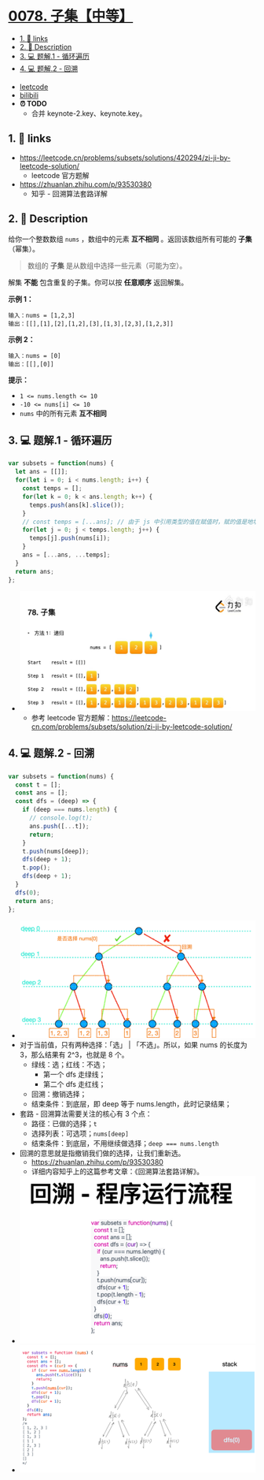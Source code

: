 # [0078. 子集【中等】](https://github.com/Tdahuyou/leetcode/tree/main/0078.%20%E5%AD%90%E9%9B%86%E3%80%90%E4%B8%AD%E7%AD%89%E3%80%91)

<!-- region:toc -->
- [1. 🔗 links](#1--links)
- [2. 📝 Description](#2--description)
- [3. 💻 题解.1 - 循环遍历](#3--题解1---循环遍历)
- [4. 💻 题解.2 - 回溯](#4--题解2---回溯)
<!-- endregion:toc -->
- [leetcode](https://leetcode.cn/problems/subsets/)
- [bilibili](https://www.bilibili.com/video/BV1DivNejEb1/)
- **⏰ TODO**
  - 合并 keynote-2.key、keynote.key。

## 1. 🔗 links

- https://leetcode.cn/problems/subsets/solutions/420294/zi-ji-by-leetcode-solution/
  - leetcode 官方题解
- https://zhuanlan.zhihu.com/p/93530380
  - 知乎 - 回溯算法套路详解

## 2. 📝 Description

给你一个整数数组 `nums` ，数组中的元素 **互不相同** 。返回该数组所有可能的 **子集** （幂集）。

> 数组的 **子集** 是从数组中选择一些元素（可能为空）。

解集 **不能** 包含重复的子集。你可以按 **任意顺序** 返回解集。

**示例 1：**
```
输入：nums = [1,2,3]
输出：[[],[1],[2],[1,2],[3],[1,3],[2,3],[1,2,3]]
```
**示例 2：**
```
输入：nums = [0]
输出：[[],[0]]
```
**提示：**

- `1 <= nums.length <= 10`
- `-10 <= nums[i] <= 10`
- `nums` 中的所有元素 **互不相同**

## 3. 💻 题解.1 - 循环遍历

```javascript
var subsets = function(nums) {
  let ans = [[]];
  for(let i = 0; i < nums.length; i++) {
    const temps = [];
    for(let k = 0; k < ans.length; k++) {
      temps.push(ans[k].slice());
    }
    // const temps = [...ans]; // 由于 js 中引用类型的值在赋值时，赋的值是地址，所以这么写不行。
    for(let j = 0; j < temps.length; j++) {
      temps[j].push(nums[i]);
    }
    ans = [...ans, ...temps];
  }
  return ans;
};
```

- ![](assets/2024-11-03-21-55-18.png)
  - 参考 leetcode 官方题解：https://leetcode-cn.com/problems/subsets/solution/zi-ji-by-leetcode-solution/

## 4. 💻 题解.2 - 回溯

```javascript
var subsets = function(nums) {
  const t = [];
  const ans = [];
  const dfs = (deep) => {
    if (deep === nums.length) {
      // console.log(t);
      ans.push([...t]);
      return;
    }
    t.push(nums[deep]);
    dfs(deep + 1);
    t.pop();
    dfs(deep + 1);
  }
  dfs(0);
  return ans;
};
```

- ![](assets/2024-11-03-21-53-54.png)
- 对于当前值，只有两种选择：「选」 | 「不选」。所以，如果 nums 的长度为 3，那么结果有 2^3，也就是 8 个。
  - 绿线：选；红线：不选；
    - 第一个 dfs 走绿线；
    - 第二个 dfs 走红线；
  - 回溯：撤销选择；
  - 结束条件：到底层，即 deep 等于 nums.length，此时记录结果；
- 套路 - 回溯算法需要关注的核心有 3 个点：
  - 路径：已做的选择；`t`
  - 选择列表：可选项；`nums[deep]`
  - 结束条件：到底层，不用继续做选择；`deep === nums.length`
- 回溯的意思就是指撤销我们做的选择，让我们重新选。
  - https://zhuanlan.zhihu.com/p/93530380
  - 详细内容知乎上的这篇参考文章：《回溯算法套路详解》。
- ![](assets/2024-11-03-22-00-13.png)
- ![](assets/2024-11-03-22-00-16.png)










